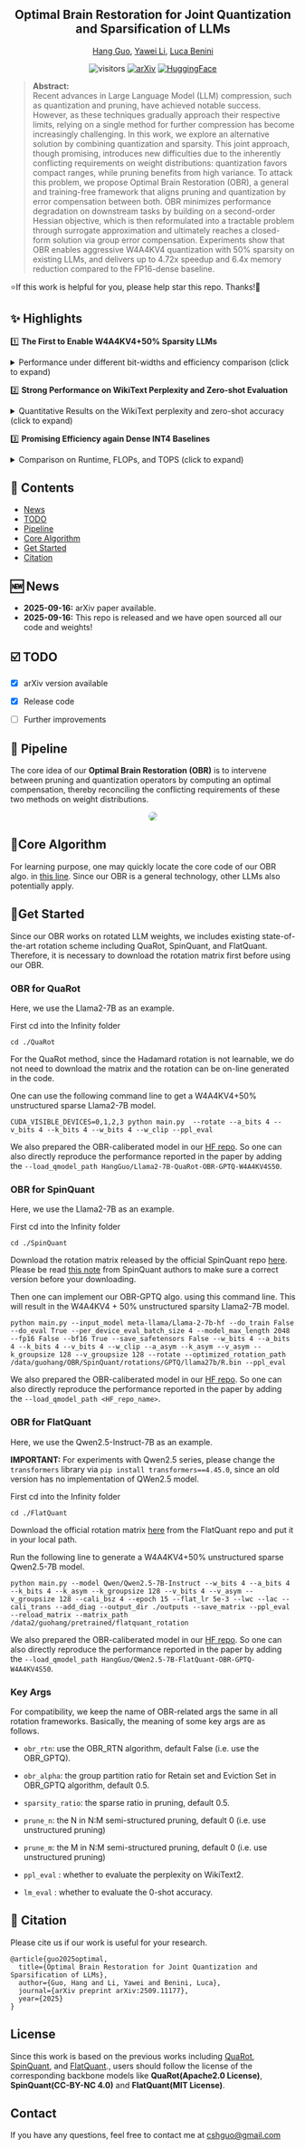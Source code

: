 
<div align="center">

<h2>
Optimal Brain Restoration for Joint Quantization and Sparsification of LLMs 
</h2>

[Hang Guo](https://csguoh.github.io/), [Yawei Li](https://yaweili.bitbucket.io/), [Luca Benini](https://ee.ethz.ch/the-department/people-a-z/person-detail.luca-benini.html)

![visitors](https://visitor-badge.laobi.icu/badge?page_id=csguoh.OBR)
[![arXiv](https://img.shields.io/badge/arXiv-2509.11177-b31b1b.svg)](http://arxiv.org/abs/2509.11177)
[![HuggingFace](https://img.shields.io/badge/HuggingFace-OBR-yellow.svg?logo=huggingface)](https://huggingface.co/collections/HangGuo/optimal-brain-resotration-689863c8687d3aeed27f9a96)

</div>

> **Abstract:**  
Recent advances in Large Language Model (LLM) compression, such as quantization and pruning, have achieved notable success. However, as these techniques gradually approach their respective limits, relying on a single method for further compression has become increasingly challenging. In this work, we explore an alternative solution by combining quantization and sparsity. This joint approach, though promising, introduces new difficulties due to the inherently conflicting requirements on weight distributions: quantization favors compact ranges, while pruning benefits from high variance. To attack this problem, we propose Optimal Brain Restoration (OBR), a general and training-free framework that aligns pruning and quantization by error compensation between both. OBR minimizes performance degradation on downstream tasks by building on a second-order Hessian objective, which is then reformulated into a tractable problem through surrogate approximation and ultimately reaches a closed-form solution via group error compensation. Experiments show that OBR enables aggressive W4A4KV4 quantization with 50% sparsity on existing LLMs, and delivers up to 4.72x speedup and 6.4x memory reduction compared to the FP16-dense baseline.

⭐If this work is helpful for you, please help star this repo. Thanks!🤗

## ✨ Highlights

1️⃣ **The First to Enable W4A4KV4+50% Sparsity LLMs** 


<details>
<summary>Performance under different bit-widths and efficiency comparison (click to expand)</summary>

<p align="center">
    <img src="assets/motivation.jpg" style="border-radius: 15px">
</p>
</details>



2️⃣ **Strong Performance on WikiText Perplexity and Zero-shot Evaluation**

<details>
<summary>Quantitative Results on the WikiText perplexity and zero-shot accuracy (click to expand)</summary>

<p align="center">
    <img src="assets/exp_flatquant.jpg" style="border-radius: 15px">
</p>
</details>


3️⃣ **Promising Efficiency again Dense INT4  Baselines** 

<details>
<summary>Comparison on Runtime, FLOPs, and TOPS (click to expand)</summary>

<p align="center">
    <img src="assets/exp_efficiency.jpg" width="600" style="border-radius: 15px">
</p>
</details>

## 📑 Contents

- [News](#news)
- [TODO](#todo)
- [Pipeline](#pipeline)
- [Core Algorithm](#core_algorithm)
- [Get Started](#get_started)
- [Citation](#cite)

## <a name="news"></a> 🆕 News

- **2025-09-16:** arXiv paper available.
- **2025-09-16:** This repo is released and we have open sourced all our code and weights!



## <a name="todo"></a> ☑️ TODO

- [x] arXiv version available 
- [x] Release code
- [ ] Further improvements


## <a name="pipeline"></a> 👀 Pipeline

The core idea of our **Optimal Brain Restoration (OBR)**  is to intervene between pruning and quantization operators by computing an optimal compensation, thereby reconciling the conflicting requirements of these two methods on weight distributions.


<p align="center">
    <img src="assets/pipeline.jpg" style="border-radius: 15px">
</p>



##  <a name="core_algorithm"></a> 🎈Core Algorithm

For learning purpose, one may quickly locate the core code of our OBR algo. in [this line](https://github.com/csguoh/OBR/blob/4ccfd46eb3062fc432408816ece4530e71e8091b/QuaRot/obr_utils.py#L186). Since our OBR is a general technology, other LLMs also potentially apply.




##  <a name="get_started"></a> 💪Get Started

Since our OBR works on rotated LLM weights, we includes existing state-of-the-art rotation scheme including QuaRot, SpinQuant, and FlatQuant. Therefore, it is necessary to download the rotation matrix first before using our OBR.



### OBR for QuaRot
Here, we use the Llama2-7B as an example.

First cd into the Infinity folder

```
cd ./QuaRot
```

For the  QuaRot method, since the Hadamard rotation is not learnable, we do not need to download the matrix and the rotation can be on-line generated in the code.

One can use the following command line to get a W4A4KV4+50% unstructured sparse Llama2-7B model.

```
CUDA_VISIBLE_DEVICES=0,1,2,3 python main.py  --rotate --a_bits 4 --v_bits 4 --k_bits 4 --w_bits 4 --w_clip --ppl_eval
```

We also prepared the OBR-caliberated model in our [HF repo](https://huggingface.co/collections/HangGuo/optimal-brain-resotration-689863c8687d3aeed27f9a96). So one can also directly reproduce the performance reported in the paper by adding the `--load_qmodel_path HangGuo/Llama2-7B-QuaRot-OBR-GPTQ-W4A4KV4S50`. 

### OBR for SpinQuant

Here, we use the Llama2-7B as an example.

First cd into the Infinity folder

```
cd ./SpinQuant
```

Download the rotation matrix released by the official SpinQuant repo [here](https://drive.google.com/drive/folders/1nV9juzE6_OHr10y6Ke5KCyOiGqDr0srX). Please be read [this note](https://github.com/facebookresearch/SpinQuant?tab=readme-ov-file#note) from SpinQuant authors to make sure a correct version before your downloading. 

Then one can implement our OBR-GPTQ algo. using this command line. This will result in the W4A4KV4 + 50% unstructured sparsity Llama2-7B model. 

```
python main.py --input_model meta-llama/Llama-2-7b-hf --do_train False --do_eval True --per_device_eval_batch_size 4 --model_max_length 2048 --fp16 False --bf16 True --save_safetensors False --w_bits 4 --a_bits 4 --k_bits 4 --v_bits 4 --w_clip --a_asym --k_asym --v_asym --k_groupsize 128 --v_groupsize 128 --rotate --optimized_rotation_path /data/guohang/OBR/SpinQuant/rotations/GPTQ/llama27b/R.bin --ppl_eval
```

We also prepared the OBR-caliberated model in our [HF repo](https://huggingface.co/collections/HangGuo/optimal-brain-resotration-689863c8687d3aeed27f9a96). So one can also directly reproduce the performance reported in the paper by adding the `--load_qmodel_path <HF_repo_name>`. 

### OBR for FlatQuant

Here, we use the Qwen2.5-Instruct-7B as an example.

**IMPORTANT:**  For experiments with Qwen2.5 series, please change the `transformers` library via `pip install transformers==4.45.0`, since an old version has no implementation of QWen2.5 model. 


First cd into the Infinity folder

```
cd ./FlatQuant
```

Download the official rotation matrix [here](https://huggingface.co/ruikangliu/FlatQuant/tree/main/qwen-2.5-instruct-7b/w4a4) from the FlatQuant repo and put it in your local  path. 

Run the following line to generate a W4A4KV4+50% unstructured sparse Qwen2.5-7B model.

```
python main.py --model Qwen/Qwen2.5-7B-Instruct --w_bits 4 --a_bits 4 --k_bits 4 --k_asym --k_groupsize 128 --v_bits 4 --v_asym --v_groupsize 128 --cali_bsz 4 --epoch 15 --flat_lr 5e-3 --lwc --lac --cali_trans --add_diag --output_dir ./outputs --save_matrix --ppl_eval --reload_matrix --matrix_path /data2/guohang/pretrained/flatquant_rotation
```

We also prepared the OBR-caliberated model in our [HF repo](https://huggingface.co/collections/HangGuo/optimal-brain-resotration-689863c8687d3aeed27f9a96). So one can also directly reproduce the performance reported in the paper by adding the `--load_qmodel_path HangGuo/QWen2.5-7B-FlatQuant-OBR-GPTQ-W4A4KV4S50`. 

### Key Args

For compatibility, we keep the name of  OBR-related args the same in all rotation frameworks. Basically, the meaning of some key args are as follows.


- `obr_rtn`: use the OBR_RTN algorithm, default False (i.e. use the OBR_GPTQ).

- `obr_alpha`: the group partition ratio for Retain set and Eviction Set in OBR_GPTQ algorithm, default 0.5.

- `sparsity_ratio`: the sparse ratio in pruning, default 0.5.

- `prune_n`: the N in N:M semi-structured pruning, default 0 (i.e. use unstructured pruning)


- `prune_m`: the M in N:M semi-structured pruning, default 0 (i.e. use unstructured pruning)


- `ppl_eval` : whether to evaluate the perplexity on WikiText2.

- `lm_eval` : whether to evaluate the 0-shot accuracy.



## <a name="cite"></a> 🥰 Citation

Please cite us if our work is useful for your research.

```
@article{guo2025optimal,
  title={Optimal Brain Restoration for Joint Quantization and Sparsification of LLMs},
  author={Guo, Hang and Li, Yawei and Benini, Luca},
  journal={arXiv preprint arXiv:2509.11177},
  year={2025}
}
```

## License

Since this work is  based on the previous works including [QuaRot](https://github.com/spcl/QuaRot), [SpinQuant](https://github.com/facebookresearch/SpinQuant), and [FlatQuant](https://github.com/ruikangliu/FlatQuant)., users should follow the license of the corresponding backbone models like **QuaRot(Apache2.0 License)**, **SpinQuant(CC-BY-NC 4.0)** and **FlatQuant(MIT License)**.


## Contact

If you have any questions, feel free to contact me at cshguo@gmail.com









